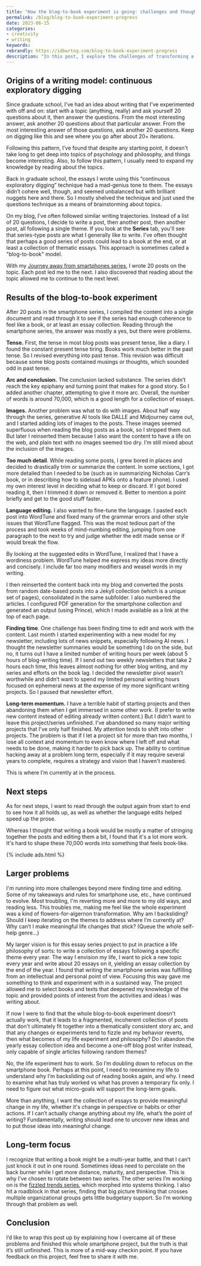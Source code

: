 ```yaml
---
title: "How the blog-to-book experiment is going: challenges and thoughts"
permalink: /blog/blog-to-book-experiment-progress
date: 2023-06-15
categories:
- creativity
- writing
keywords: 
rebrandly: https://idbwrtng.com/blog-to-book-experiment-progress
description: "In this post, I explore the challenges of transforming a blog series into a book. The process proved to be more complex than I thought, and I had to deal with inconsistencies around tense (present vs past tense), time management, momentum, and more. Trying to read through 75,000 words to see if it has the shape and arc of a book is no small feat, and is one I'm still wrestling with."
---
```


## Origins of a writing model: continuous exploratory digging

Since graduate school, I’ve had an idea about writing that I've experimented with off and on: start with a topic (anything, really) and ask yourself 20 questions about it, then answer the questions. From the most interesting answer, ask another 20 questions about that particular answer. From the most interesting answer of those questions, ask another 20 questions. Keep on digging like this and see where you go after about 20+ iterations. 

Following this pattern, I’ve found that despite any starting point, it doesn't take long to get deep into topics of psychology and philosophy, and things become interesting. Also, to follow this pattern, I usually need to expand my knowledge by reading about the topics. 

Back in graduate school, the essays I wrote using this “continuous exploratory digging” technique had a mad-genius tone to them. The essays didn’t cohere well, though, and seemed unbalanced but with brilliant nuggets here and there. So I mostly shelved the technique and just used the questions technique as a means of brainstorming about topics. 

On my blog, I’ve often followed similar writing trajectories. Instead of a list of 20 questions, I decide to write a post, then another post, then another post, all following a single theme. If you look at the **Series** tab, you'll see that series-type posts are what I generally like to write. I've often thought that perhaps a good series of posts could lead to a book at the end, or at least a collection of thematic essays. This approach is sometimes called a "blog-to-book" model.

With my [Journey away from smartphones series](/smartphones/overview.html), I wrote 20 posts on the topic. Each post led me to the next. I also discovered that reading about the topic allowed me to continue to the next level.

## Results of the blog-to-book experiment

After 20 posts in the smartphone series, I compiled the content into a single document and read through it to see if the series had enough coherence to feel like a book, or at least an essay collection. Reading through the smartphone series, the answer was mostly a yes, but there were problems.

**Tense.** First, the tense in most blog posts was present tense, like a diary. I found the constant present tense tiring. Books work much better in the past tense. So I revised everything into past tense. This revision was difficult because some blog posts contained musings or thoughts, which sounded odd in past tense. 

**Arc and conclusion.** The conclusion lacked substance. The series didn’t reach the key epiphany and turning point that makes for a good story. So I added another chapter, attempting to give it more arc. Overall, the number of words is around 70,000, which is a good length for a collection of essays.

**Images.** Another problem was what to do with images. About half way through the series, generative AI tools like DALLE and Midjourney came out, and I started adding lots of images to the posts. These images seemed superfluous when reading the blog posts as a book, so I stripped them out. But later I reinserted them because I also want the content to have a life on the web, and plain text with no images seemed too dry. I’m still mixed about the inclusion of the images.

**Too much detail**. While reading some posts, I grew bored in places and decided to drastically trim or summarize the content. In some sections, I got more detailed than I needed to be (such as in summarizing Nicholas Carr’s book, or in describing how to sideload APKs onto a feature phone). I used my own interest level in deciding what to keep or discard. If I got bored reading it, then I trimmed it down or removed it. Better to mention a point briefly and get to the good stuff faster.

**Language editing.** I also wanted to fine-tune the language. I pasted each post into WordTune and fixed many of the grammar errors and other style issues that WordTune flagged. This was the most tedious part of the process and took weeks of mind-numbing editing, jumping from one paragraph to the next to try and judge whether the edit made sense or if would break the flow. 

By looking at the suggested edits in WordTune, I realized that I have a wordiness problem. WordTune helped me express my ideas more directly and concisely. I include far too many modifiers and weasel words in my writing. 

I then reinserted the content back into my blog and converted the posts from random date-based posts into a Jekyll collection (which is a unique set of pages), consolidated in the same subfolder. I also numbered the articles. I configured PDF generation for the smartphone collection and generated an output (using Prince), which I made available as a link at the top of each page.

**Finding time**. One challenge has been finding time to edit and work with the content. Last month I started experimenting with a new model for my newsletter, including lots of news snippets, especially following AI news. I thought the newsletter summaries would be something I do on the side, but no, it turns out I have a limited number of writing hours per week (about 5 hours of blog-writing time). If I send out two weekly newsletters that take 2 hours each time, this leaves almost nothing for other blog writing, and my series and efforts on the book lag. I decided the newsletter pivot wasn’t worthwhile and didn’t want to spend my limited personal writing hours focused on ephemeral news at the expense of my more significant writing projects. So I paused that newsletter effort.

**Long-term momentum.** I have a terrible habit of starting projects and then abandoning them when I get immersed in some other work. (I prefer to write new content instead of editing already written content.) But I didn't want to leave this project/series unfinished. I've abandoned so many major writing projects that I’ve only half finished. My attention tends to shift into other projects. The problem is that if I let a project sit for more than two months, I lose all context and momentum to even know where I left off and what needs to be done, making it harder to pick back up. The ability to continue hacking away at a problem long term, especially if it may require several years to complete, requires a strategy and vision that I haven't mastered.

This is where I’m currently at in the process. 

## Next steps

As for next steps, I want to read through the output again from start to end to see how it all holds up, as well as whether the language edits helped speed up the prose.

Whereas I thought that writing a book would be mostly a matter of stringing together the posts and editing them a bit, I found that it's a lot more work. It's hard to shape these 70,000 words into something that feels book-like.

{% include ads.html %}

## Larger problems

I'm running into more challenges beyond mere finding time and editing. Some of my takeaways and rules for smartphone use, etc., have continued to evolve. Most troubling, I'm reverting more and more to my old ways, and reading less. This troubles me, making me feel like the whole experiment was a kind of flowers-for-algernon transformation. Why am I backsliding? Should I keep iterating on the themes to address where I’m currently at? Why can’t I make meaningful life changes that stick? (Queue the whole self-help genre...)

My larger vision is for this essay series project to put in practice a life philosophy of sorts: to write a collection of essays following a specific theme every year. The way I envision my life, I want to pick a new topic every year and write about 20 essays on it, yielding an essay collection by the end of the year. I found that writing the smartphone series was fulfilling from an intellectual and personal point of view. Focusing this way gave me something to think and experiment with in a sustained way. The project allowed me to select books and texts that deepened my knowledge of the topic and provided points of interest from the activities and ideas I was writing about. 

If now I were to find that the whole blog-to-book experiment doesn't actually work, that it leads to a fragmented, incoherent collection of posts that don't ultimately fit together into a thematically consistent story arc, and that any changes or experiments tend to fizzle and my behavior reverts, then what becomes of my life experiment and philosophy? Do I abandon the yearly essay collection idea and become a one-off blog post writer instead, only capable of single articles following random themes?

No, the life experiment *has* to work. So I’m doubling down to refocus on the smartphone book. Perhaps at this point, I need to reexamine my life to understand why I’m backsliding out of reading books again, and why. I need to examine what has truly worked vs what has proven a temporary fix only. I need to figure out what micro-goals will support the long-term goals.

More than anything, I want the collection of essays to provide meaningful change in my life, whether it's change in perspective or habits or other actions. If I can’t actually change anything about my life, what’s the point of writing? Fundamentally, writing should lead one to uncover new ideas and to put those ideas into meaningful change.

## Long-term focus

I recognize that writing a book might be a multi-year battle, and that I can’t just knock it out in one round. Sometimes ideas need to percolate on the back burner while I get more distance, maturity, and perspective. This is why I’ve chosen to rotate between two series. The other series I’m working on is the [fizzled trends series](trends/trends-to-follow-or-forget-intro.html), which morphed into systems thinking. I also hit a roadblock in that series, finding that big picture thinking that crosses multiple organizational groups gets little budgetary support. So I’m working through that problem as well.

## Conclusion

I’d like to wrap this post up by explaining how I overcame all of these problems and finished this whole smartphone project, but the truth is that it’s still unfinished. This is more of a mid-way checkin point. If you have feedback on this project, feel free to share it with me.